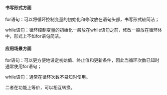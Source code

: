 #### 书写形式方面

for语句：可以将循环控制变量的初始化和修改放在语句头部，书写形式较简洁；

while语句：循环控制变量的初始化一般放在while语句之前，修改一般放在循环体中，形式上不如for语句简洁。

#### 应用场景方面

for语句：可以更方便地设定初始值、终止值和更新条件，因此当循环次数已知时通常使用for语句；

while语句：通常在循环次数不易知时使用。




二者在功能上等价，可以相互转换。